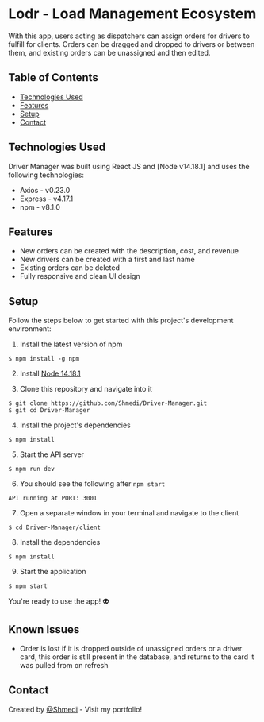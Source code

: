 # Lodr - Load Management Ecosystem

With this app, users acting as dispatchers can assign orders for drivers to fulfill for clients. Orders can be dragged and dropped to drivers or between them, and existing orders can be unassigned and then edited.

## Table of Contents

- [Technologies Used](#technologies-used)
- [Features](#features)
- [Setup](#setup)
- [Contact](#contact)

## Technologies Used

Driver Manager was built using React JS and [Node v14.18.1] and uses the following technologies:

- Axios - v0.23.0
- Express - v4.17.1
- npm - v8.1.0

## Features

- New orders can be created with the description, cost, and revenue
- New drivers can be created with a first and last name
- Existing orders can be deleted
- Fully responsive and clean UI design

## Setup

Follow the steps below to get started with this project's development environment:

1. Install the latest version of npm

```
$ npm install -g npm
```

2. Install [Node 14.18.1](https://nodejs.org/en/download/)

3. Clone this repository and navigate into it

```
$ git clone https://github.com/Shmedi/Driver-Manager.git
$ git cd Driver-Manager
```

4. Install the project's dependencies

```
$ npm install
```

5. Start the API server

```
$ npm run dev
```

6. You should see the following after `npm start`

```
API running at PORT: 3001
```

7. Open a separate window in your terminal and navigate to the client

```
$ cd Driver-Manager/client
```

8. Install the dependencies

```
$ npm install
```

9. Start the application

```
$ npm start
```

You're ready to use the app! :alien:

## Known Issues

- Order is lost if it is dropped outside of unassigned orders or a driver card, this order is still present in the database, and returns to the card it was pulled from on refresh

## Contact

Created by [@Shmedi](https://eduardtupy.co/) - Visit my portfolio!
